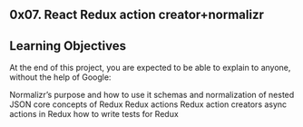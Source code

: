 ## 0x07. React Redux action creator+normalizr

## Learning Objectives

At the end of this project, you are expected to be able to explain to anyone, without the help of Google:

Normalizr’s purpose and how to use it
schemas and normalization of nested JSON
core concepts of Redux
Redux actions
Redux action creators
async actions in Redux
how to write tests for Redux
